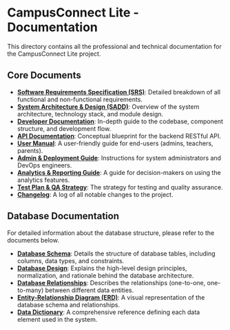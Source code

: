 # CampusConnect Lite - Documentation

This directory contains all the professional and technical documentation for the CampusConnect Lite project.

## Core Documents

- **[Software Requirements Specification (SRS)](./SRS.md)**: Detailed breakdown of all functional and non-functional requirements.
- **[System Architecture & Design (SADD)](./System_Architecture_Design.md)**: Overview of the system architecture, technology stack, and module design.
- **[Developer Documentation](./Developer_Documentation.md)**: In-depth guide to the codebase, component structure, and development flow.
- **[API Documentation](./API_DOCUMENTATION.md)**: Conceptual blueprint for the backend RESTful API.
- **[User Manual](./User_Manual.md)**: A user-friendly guide for end-users (admins, teachers, parents).
- **[Admin & Deployment Guide](./ADMIN_GUIDE.md)**: Instructions for system administrators and DevOps engineers.
- **[Analytics & Reporting Guide](./analytics_reporting_guide.md)**: A guide for decision-makers on using the analytics features.
- **[Test Plan & QA Strategy](./TestPlan_QA.md)**: The strategy for testing and quality assurance.
- **[Changelog](./CHANGELOG.md)**: A log of all notable changes to the project.

## Database Documentation

For detailed information about the database structure, please refer to the documents below.

- **[Database Schema](./database/Database_Schema.md)**: Details the structure of database tables, including columns, data types, and constraints.
- **[Database Design](./database/Database_Design.md)**: Explains the high-level design principles, normalization, and rationale behind the database architecture.
- **[Database Relationships](./database/Database_Relationships.md)**: Describes the relationships (one-to-one, one-to-many) between different data entities.
- **[Entity-Relationship Diagram (ERD)](./database/ERD.md)**: A visual representation of the database schema and relationships.
- **[Data Dictionary](./database/Data_Dictionary.md)**: A comprehensive reference defining each data element used in the system.
